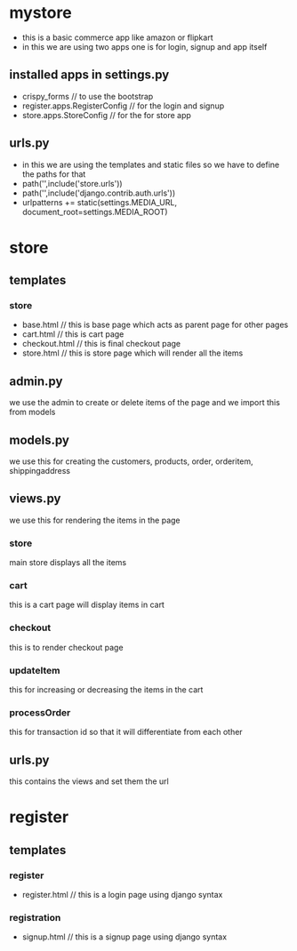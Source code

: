 # mystore
- this is a basic commerce app like amazon or flipkart
- in this we are using two apps one is for login, signup and app itself
## installed apps in settings.py
- crispy_forms // to use the bootstrap
- register.apps.RegisterConfig // for the login and signup 
- store.apps.StoreConfig // for the for store app
## urls.py
- in this we are using the templates and static files so we have to define the paths for that
- path('',include('store.urls'))
- path('',include('django.contrib.auth.urls'))
- urlpatterns += static(settings.MEDIA_URL, document_root=settings.MEDIA_ROOT)
# store 
## templates
### store 
- base.html // this is base page which acts as parent page for other pages
- cart.html // this is cart page
- checkout.html // this is final checkout page
- store.html // this is store page which will render all the items
## admin.py 
we use the admin to create or delete items of the page and we import this from models
## models.py
we use this for creating the customers, products, order, orderitem, shippingaddress
## views.py
we use this for rendering the items in the page
### store
main store displays all the items
### cart
this is a cart page will display items in cart
### checkout
this is to render checkout page
### updateItem
this for increasing or decreasing the items in the cart
### processOrder
this for transaction id so that it will differentiate from each other
## urls.py 
this contains the views and set them the url
# register
## templates
### register
- register.html // this is a login page using django syntax
### registration
- signup.html // this is a signup page using django syntax
